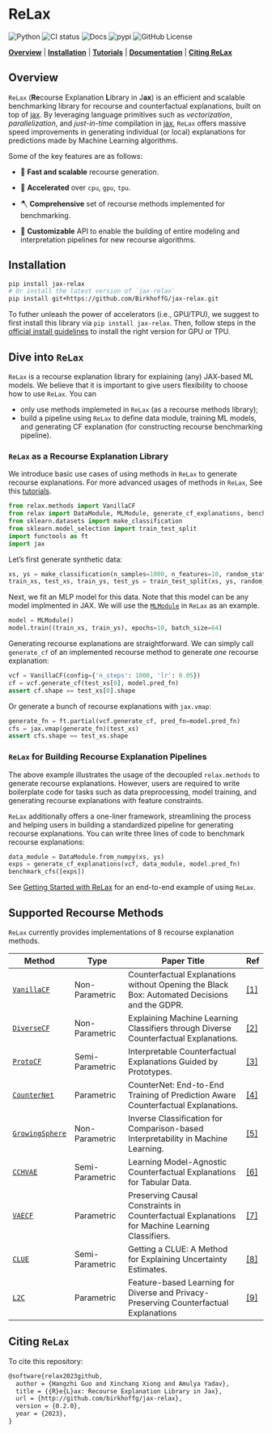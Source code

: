 # ReLax

<!-- WARNING: THIS FILE WAS AUTOGENERATED! DO NOT EDIT! -->

![Python](https://img.shields.io/pypi/pyversions/jax-relax.svg) ![CI
status](https://github.com/BirkhoffG/jax-relax/actions/workflows/test.yaml/badge.svg)
![Docs](https://github.com/BirkhoffG/jax-relax/actions/workflows/deploy.yaml/badge.svg)
![pypi](https://img.shields.io/pypi/v/jax-relax.svg) ![GitHub
License](https://img.shields.io/github/license/BirkhoffG/jax-relax.svg)

[**Overview**](#overview) \| [**Installation**](#installation) \|
[**Tutorials**](https://birkhoffg.github.io/jax-relax/tutorials/getting_started.html)
\| [**Documentation**](https://birkhoffg.github.io/jax-relax/) \|
[**Citing ReLax**](#citing-relax)

## Overview

`ReLax` (**Re**course Explanation **L**ibrary in J**ax**) is an
efficient and scalable benchmarking library for recourse and
counterfactual explanations, built on top of
[jax](https://jax.readthedocs.io/en/latest/). By leveraging language
primitives such as *vectorization*, *parallelization*, and
*just-in-time* compilation in
[jax](https://jax.readthedocs.io/en/latest/), `ReLax` offers massive
speed improvements in generating individual (or local) explanations for
predictions made by Machine Learning algorithms.

Some of the key features are as follows:

- 🏃 **Fast and scalable** recourse generation.

- 🚀 **Accelerated** over `cpu`, `gpu`, `tpu`.

- 🪓 **Comprehensive** set of recourse methods implemented for
  benchmarking.

- 👐 **Customizable** API to enable the building of entire modeling and
  interpretation pipelines for new recourse algorithms.

## Installation

``` bash
pip install jax-relax
# Or install the latest version of `jax-relax`
pip install git+https://github.com/BirkhoffG/jax-relax.git 
```

To futher unleash the power of accelerators (i.e., GPU/TPU), we suggest
to first install this library via `pip install jax-relax`. Then, follow
steps in the [official install
guidelines](https://github.com/google/jax#installation) to install the
right version for GPU or TPU.

## Dive into `ReLax`

`ReLax` is a recourse explanation library for explaining (any) JAX-based
ML models. We believe that it is important to give users flexibility to
choose how to use `ReLax`. You can

- only use methods implemeted in `ReLax` (as a recourse methods
  library);
- build a pipeline using `ReLax` to define data module, training ML
  models, and generating CF explanation (for constructing recourse
  benchmarking pipeline).

### `ReLax` as a Recourse Explanation Library

We introduce basic use cases of using methods in `ReLax` to generate
recourse explanations. For more advanced usages of methods in `ReLax`,
See this [tutorials](tutorials/methods.ipynb).

``` python
from relax.methods import VanillaCF
from relax import DataModule, MLModule, generate_cf_explanations, benchmark_cfs
from sklearn.datasets import make_classification
from sklearn.model_selection import train_test_split
import functools as ft
import jax
```

Let’s first generate synthetic data:

``` python
xs, ys = make_classification(n_samples=1000, n_features=10, random_state=42)
train_xs, test_xs, train_ys, test_ys = train_test_split(xs, ys, random_state=42)
```

Next, we fit an MLP model for this data. Note that this model can be any
model implmented in JAX. We will use the
[`MLModule`](https://birkhoffg.github.io/jax-relax/ml_model.html#mlmodule)
in `ReLax` as an example.

``` python
model = MLModule()
model.train((train_xs, train_ys), epochs=10, batch_size=64)
```

Generating recourse explanations are straightforward. We can simply call
`generate_cf` of an implemented recourse method to generate *one*
recourse explanation:

``` python
vcf = VanillaCF(config={'n_steps': 1000, 'lr': 0.05})
cf = vcf.generate_cf(test_xs[0], model.pred_fn)
assert cf.shape == test_xs[0].shape
```

Or generate a bunch of recourse explanations with `jax.vmap`:

``` python
generate_fn = ft.partial(vcf.generate_cf, pred_fn=model.pred_fn)
cfs = jax.vmap(generate_fn)(test_xs)
assert cfs.shape == test_xs.shape
```

### `ReLax` for Building Recourse Explanation Pipelines

The above example illustrates the usage of the decoupled `relax.methods`
to generate recourse explanations. However, users are required to write
boilerplate code for tasks such as data preprocessing, model training,
and generating recourse explanations with feature constraints.

`ReLax` additionally offers a one-liner framework, streamlining the
process and helping users in building a standardized pipeline for
generating recourse explanations. You can write three lines of code to
benchmark recourse explanations:

``` python
data_module = DataModule.from_numpy(xs, ys)
exps = generate_cf_explanations(vcf, data_module, model.pred_fn)
benchmark_cfs([exps])
```

See [Getting Started with
ReLax](https://birkhoffg.github.io/jax-relax/tutorials/getting_started.html)
for an end-to-end example of using `ReLax`.

## Supported Recourse Methods

`ReLax` currently provides implementations of 8 recourse explanation
methods.

| Method                                                                                     | Type            | Paper Title                                                                                    | Ref                                       |
|--------------------------------------------------------------------------------------------|-----------------|------------------------------------------------------------------------------------------------|-------------------------------------------|
| [`VanillaCF`](https://birkhoffg.github.io/jax-relax/methods/vanilla.html#vanillacf)        | Non-Parametric  | Counterfactual Explanations without Opening the Black Box: Automated Decisions and the GDPR.   | [\[1\]](https://arxiv.org/abs/1711.00399) |
| [`DiverseCF`](https://birkhoffg.github.io/jax-relax/methods/dice.html#diversecf)           | Non-Parametric  | Explaining Machine Learning Classifiers through Diverse Counterfactual Explanations.           | [\[2\]](https://arxiv.org/abs/1905.07697) |
| [`ProtoCF`](https://birkhoffg.github.io/jax-relax/methods/proto.html#protocf)              | Semi-Parametric | Interpretable Counterfactual Explanations Guided by Prototypes.                                | [\[3\]](https://arxiv.org/abs/1907.02584) |
| [`CounterNet`](https://birkhoffg.github.io/jax-relax/methods/counternet.html#counternet)   | Parametric      | CounterNet: End-to-End Training of Prediction Aware Counterfactual Explanations.               | [\[4\]](https://arxiv.org/abs/2109.07557) |
| [`GrowingSphere`](https://birkhoffg.github.io/jax-relax/methods/sphere.html#growingsphere) | Non-Parametric  | Inverse Classification for Comparison-based Interpretability in Machine Learning.              | [\[5\]](https://arxiv.org/abs/1712.08443) |
| [`CCHVAE`](https://birkhoffg.github.io/jax-relax/methods/cchvae.html#cchvae)               | Semi-Parametric | Learning Model-Agnostic Counterfactual Explanations for Tabular Data.                          | [\[6\]](https://arxiv.org/abs/1910.09398) |
| [`VAECF`](https://birkhoffg.github.io/jax-relax/methods/vaecf.html#vaecf)                  | Parametric      | Preserving Causal Constraints in Counterfactual Explanations for Machine Learning Classifiers. | [\[7\]](https://arxiv.org/abs/1912.03277) |
| [`CLUE`](https://birkhoffg.github.io/jax-relax/methods/clue.html#clue)                     | Semi-Parametric | Getting a CLUE: A Method for Explaining Uncertainty Estimates.                                 | [\[8\]](https://arxiv.org/abs/2006.06848) |
| [`L2C`](https://birkhoffg.github.io/jax-relax/methods/l2c.html#l2c)                        | Parametric      | Feature-based Learning for Diverse and Privacy-Preserving Counterfactual Explanations          | [\[9\]](https://arxiv.org/abs/2209.13446) |

## Citing `ReLax`

To cite this repository:

``` latex
@software{relax2023github,
  author = {Hangzhi Guo and Xinchang Xiong and Amulya Yadav},
  title = {{R}e{L}ax: Recourse Explanation Library in Jax},
  url = {http://github.com/birkhoffg/jax-relax},
  version = {0.2.0},
  year = {2023},
}
```
